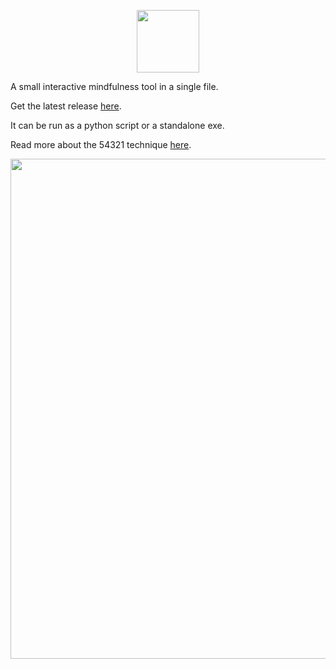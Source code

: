 <p align="center">
  <img src="https://i.imgur.com/9RnSe7Z.png" width = "100" />
</p>

A small interactive mindfulness tool in a single file.

Get the latest release [here](https://github.com/AlexBridgez/54321/releases/latest).

It can be run as a python script or a standalone exe.

Read more about the 54321 technique [here](https://insighttimer.com/blog/54321-grounding-technique/).

<p align = "center">
  <img src = https://i.imgur.com/j4P6laJ.png width = "800" />
<p>





